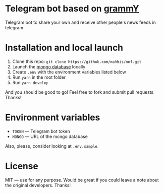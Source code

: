 # Telegram bot based on [grammY](https://grammy.dev)

Telegram bot to share your own and receive other people's news feeds in telegram

# Installation and local launch

1. Clone this repo: `git clone https://github.com/mahhis/nnf.git`
2. Launch the [mongo database](https://www.mongodb.com/) locally
3. Create `.env` with the environment variables listed below
4. Run `yarn` in the root folder
5. Run `yarn develop`

And you should be good to go! Feel free to fork and submit pull requests. Thanks!

# Environment variables

- `TOKEN` — Telegram bot token
- `MONGO` — URL of the mongo database

Also, please, consider looking at `.env.sample`.

# License

MIT — use for any purpose. Would be great if you could leave a note about the original developers. Thanks!
